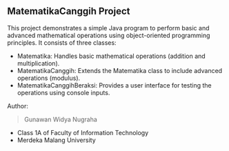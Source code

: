 ## MatematikaCanggih Project
This project demonstrates a simple Java program to perform basic and advanced mathematical operations using object-oriented programming principles. It consists of three classes:
* Matematika: Handles basic mathematical operations (addition and multiplication).
* MatematikaCanggih: Extends the Matematika class to include advanced operations (modulus).
* MatematikaCanggihBeraksi: Provides a user interface for testing the operations using console inputs.

Author:
> Gunawan Widya Nugraha
- Class 1A of Faculty of Information Technology
- Merdeka Malang University
